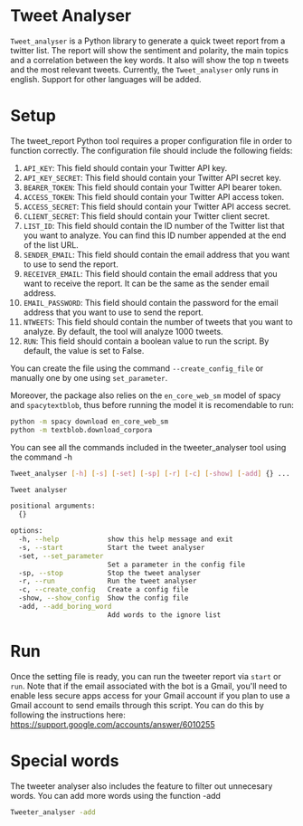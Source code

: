 Tweet Analyser
========

`Tweet_analyser` is a Python library to generate a quick tweet report from a twitter list. The report will show the sentiment and polarity, the main topics and a correlation between the key words. It also will show the top n tweets and the most relevant tweets. Currently, the `Tweet_analyser` only runs in english. Support for other languages will be added.

# Setup
The tweet_report Python tool requires a proper configuration file in order to function correctly. The configuration file should include the following fields:

1. `API_KEY`: This field should contain your Twitter API key.
2. `API_KEY_SECRET`: This field should contain your Twitter API secret key.
3. `BEARER_TOKEN`: This field should contain your Twitter API bearer token.
4. `ACCESS_TOKEN`: This field should contain your Twitter API access token.
5. `ACCESS_SECRET`: This field should contain your Twitter API access secret.
6. `CLIENT_SECRET`: This field should contain your Twitter client secret.
7. `LIST_ID`: This field should contain the ID number of the Twitter list that you want to analyze. You can find this ID number appended at the end of the list URL.
8. `SENDER_EMAIL`: This field should contain the email address that you want to use to send the report.
9. `RECEIVER_EMAIL`: This field should contain the email address that you want to receive the report. It can be the same as the sender email address.
10. `EMAIL_PASSWORD`: This field should contain the password for the email address that you want to use to send the report.
11. `NTWEETS`: This field should contain the number of tweets that you want to analyze. By default, the tool will analyze 1000 tweets.
12. `RUN`: This field should contain a boolean value to run the script. By default, the value is set to False.

You can create the file using the command `--create_config_file` or manually one by one using `set_parameter`.

Moreover, the package also relies on the `en_core_web_sm` model of spacy and `spacytextblob`, thus before running the model it is recomendable to run:

```bash
python -m spacy download en_core_web_sm
python -m textblob.download_corpora
```

You can see all the commands included in the tweeter_analyser tool using the command -h

```bash
Tweet_analyser [-h] [-s] [-set] [-sp] [-r] [-c] [-show] [-add] {} ...

Tweet analyser

positional arguments:
  {}

options:
  -h, --help            show this help message and exit
  -s, --start           Start the tweet analyser
  -set, --set_parameter
                        Set a parameter in the config file
  -sp, --stop           Stop the tweet analyser
  -r, --run             Run the tweet analyser
  -c, --create_config   Create a config file
  -show, --show_config  Show the config file
  -add, --add_boring_word
                        Add words to the ignore list
```

# Run

Once the setting file is ready, you can run the tweeter report via `start` or `run`. Note that if the email associated with the bot is a Gmail, you'll need to enable less secure apps access for your Gmail account if you plan to use a Gmail account to send emails through this script. You can do this by following the instructions here: https://support.google.com/accounts/answer/6010255

# Special words

The tweeter analyser also includes the feature to filter out unnecesary words. You can add more words using the function -add 

```bash
Tweeter_analyser -add
```
